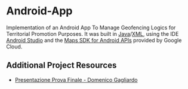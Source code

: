 # Android-App

Implementation of an Android App To Manage Geofencing Logics for Territorial Promotion Purposes. It was built in <a href='https://www.java.com/en/' target='_blank'>Java</a>/<a href='https://www.w3.org/XML/' target='_blank'>XML</a>, using the IDE <a href='https://developer.android.com/studio' target='_blank'>Android Studio</a> and the <a href='https://developers.google.com/maps/documentation/android-sdk/overview' target='_blank'>Maps SDK for Android APIs</a> provided by Google Cloud.

## Additional Project Resources
<ul>
    <li><a href='https://docs.google.com/presentation/d/1OZ8mbo9Iy56G29TzmrAfRbUnYficdp5I/edit?usp=sharing&ouid=111003210491300470403&rtpof=true&sd=true' target='_blank'>Presentazione Prova Finale - Domenico Gagliardo</a></li>
</ul>